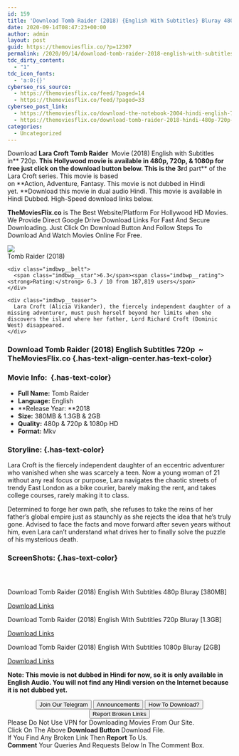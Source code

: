 ```yaml
---
id: 159
title: 'Download Tomb Raider (2018) {English With Subtitles} Bluray 480p [380MB] || 720p [1.3GB] || 1080p [2GB]'
date: 2020-09-14T08:47:23+00:00
author: admin
layout: post
guid: https://themoviesflix.co/?p=12307
permalink: /2020/09/14/download-tomb-raider-2018-english-with-subtitles-bluray-480p-380mb-720p-1-3gb-1080p-2gb/
tdc_dirty_content:
  - "1"
tdc_icon_fonts:
  - 'a:0:{}'
cyberseo_rss_source:
  - https://themoviesflix.co/feed/?paged=14
  - https://themoviesflix.co/feed/?paged=33
cyberseo_post_link:
  - https://themoviesflix.co/download-the-notebook-2004-hindi-english-720p/
  - https://themoviesflix.co/download-tomb-raider-2018-hindi-480p-720p-1080p/
categories:
  - Uncategorized
---
```

Download&nbsp;**Lara Croft Tomb Raider&nbsp;**&nbsp;Movie&nbsp;(2018) English with Subtitles in**&nbsp;720p.&nbsp;**This&nbsp;Hollywood&nbsp;movie is available&nbsp;in 480p, 720p, & 1080p for free just click on the download button below. This is the&nbsp;**3**r**d part**&nbsp;of the Lara Croft series. This movie is based on&nbsp;**Action,&nbsp;Adventure,&nbsp;Fantasy.&nbsp;This movie is not dubbed in Hindi yet.&nbsp;**Download this movie in dual audio Hindi. This movie is available in Hindi Dubbed. High-Speed download links below.

**TheMoviesFlix.co**&nbsp;is The Best Website/Platform For Hollywood HD Movies. We Provide Direct Google Drive Download Links For Fast And Secure Downloading. Just Click On Download Button And Follow Steps To Download And Watch Movies Online For Free.

<div class="imdbwp imdbwp--movie dark">
  <div class="imdbwp__thumb">
    <a class="imdbwp__link" target="_blank" title="Tomb Raider" href="https://www.imdb.com/title/tt1365519/" rel="nofollow noopener noreferrer"><img class="imdbwp__img" src="https://m.media-amazon.com/images/M/MV5BOTY4NDcyZGQtYmVlNy00ODgwLTljYTMtYzQ2OTE3NDhjODMwXkEyXkFqcGdeQXVyNzYzODM3Mzg@._V1_SX300.jpg" /></a>
  </div>
  
  <div class="imdbwp__content">
    <div class="imdbwp__header">
      <span class="imdbwp__title">Tomb Raider</span> (2018)
    </div>
    
    <div class="imdbwp__belt">
      <span class="imdbwp__star">6.3</span><span class="imdbwp__rating"><strong>Rating:</strong> 6.3 / 10 from 187,819 users</span>
    </div>
    
    <div class="imdbwp__teaser">
      Lara Croft (Alicia Vikander), the fiercely independent daughter of a missing adventurer, must push herself beyond her limits when she discovers the island where her father, Lord Richard Croft (Dominic West) disappeared.
    </div>
  </div>
</div>

### Download Tomb Raider (2018) English Subtitles 720p&nbsp; ~ TheMoviesFlix.co {.has-text-align-center.has-text-color}

### Movie Info:&nbsp; {.has-text-color}

  * **Full Name:**&nbsp;Tomb Raider
  * **Language:**&nbsp;English
  * **Release Year:&nbsp;**2018
  * **Size:**&nbsp;380MB & 1.3GB & 2GB
  * **Quality:**&nbsp;480p & 720p & 1080p HD
  * **Format:**&nbsp;Mkv

### Storyline: {.has-text-color}

Lara Croft is the fiercely independent daughter of an eccentric adventurer who vanished when she was scarcely a teen. Now a young woman of 21 without any real focus or purpose, Lara navigates the chaotic streets of trendy East London as a bike courier, barely making the rent, and takes college courses, rarely making it to class.

Determined to forge her own path, she refuses to take the reins of her father’s global empire just as staunchly as she rejects the idea that he’s truly gone. Advised to face the facts and move forward after seven years without him, even Lara can’t understand what drives her to finally solve the puzzle of his mysterious death.

### ScreenShots: {.has-text-color}

<div class="wp-block-image">
  <figure class="aligncenter"><img src="https://i.imgur.com/Uom4EIB.jpg" alt /></figure>
</div>

<div class="wp-block-image">
  <figure class="aligncenter"><img src="https://i.imgur.com/LFo9oBv.jpg" alt /></figure>
</div>

<div class="wp-block-image">
  <figure class="aligncenter"><img src="https://i.imgur.com/fQMDHn4.jpg" alt /></figure>
</div>

<p class="has-text-align-center has-text-color has-medium-font-size">
  Download Tomb Raider (2018) English With Subtitles 480p Bluray [380MB]
</p>

<span class="mb-center maxbutton-3-center"><span class="maxbutton-3-container mb-container"><a class="maxbutton-3 maxbutton maxbutton-post-button" target="_blank" rel="nofollow noopener noreferrer" href="https://coinquint.com/a10932/"><span class="mb-text">Download Links</span></a></span></span>

<p class="has-text-align-center has-text-color has-medium-font-size">
  Download Tomb Raider (2018) English With Subtitles 720p Bluray [1.3GB]
</p>

<span class="mb-center maxbutton-3-center"><span class="maxbutton-3-container mb-container"><a class="maxbutton-3 maxbutton maxbutton-post-button" target="_blank" rel="nofollow noopener noreferrer" href="https://coinquint.com/a10935/"><span class="mb-text">Download Links</span></a></span></span>

<p class="has-text-align-center has-text-color has-medium-font-size">
  Download Tomb Raider (2018) English With Subtitles 1080p Bluray [2GB]
</p>

<span class="mb-center maxbutton-3-center"><span class="maxbutton-3-container mb-container"><a class="maxbutton-3 maxbutton maxbutton-post-button" target="_blank" rel="nofollow noopener noreferrer" href="https://coinquint.com/a10938/"><span class="mb-text">Download Links</span></a></span></span>

<p class="has-vivid-red-color has-text-color">
  <strong>Note:&nbsp;This movie is not dubbed in Hindi for now, so it is only available in English</strong><strong>&nbsp;Audio. You will not find any Hindi version on the Internet because it is not dubbed yet.</strong>
</p>

<center>
</center>

<center>
  <a href="https://t.me/themoviesflixcom" target="_blank" data-wpel-link="external" rel="nofollow external noopener noreferrer"><button class="button button5">Join Our Telegram</button></a> <a href="https://themoviesflix.co/download-tomb-raider-2018-hindi-480p-720p-1080p/#" target="_blank" data-wpel-link="external" rel="nofollow external noopener noreferrer"><button class="button button5">Announcements</button></a> <a href="https://themoviesflix.com/how-to-download/" target="_blank" data-wpel-link="external" rel="nofollow external noopener noreferrer"><button class="button button5">How To Download?</button></a> <a href="https://themoviesflix.co/download-tomb-raider-2018-hindi-480p-720p-1080p/#" target="_blank" data-wpel-link="external" rel="nofollow external noopener noreferrer"><button class="button button5">Report Broken Links</button></a>
</center>

<div class="alert alert-danger">
  Please Do Not Use VPN for Downloading Movies From Our Site.
</div>

<div class="alert alert-success">
  Click On The Above <strong>Download Button</strong> Download File.
</div>

<div class="alert alert-warning">
  If You Find Any Broken Link Then <strong>Report</strong> To Us.
</div>

<div class="alert alert-info">
  <strong>Comment</strong> Your Queries And Requests Below In The Comment Box.
</div>